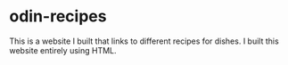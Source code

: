 # odin-recipes
This is a website I built that links to different recipes for dishes. I built this website entirely using HTML.
